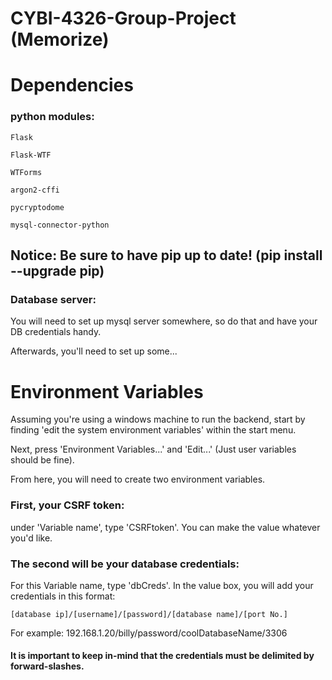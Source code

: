 # CYBI-4326-Group-Project (Memorize)


# Dependencies
### python modules:
    Flask

    Flask-WTF

    WTForms

    argon2-cffi

    pycryptodome

    mysql-connector-python

## Notice: Be sure to have pip up to date! (pip install --upgrade pip)
### Database server:
You will need to set up mysql server somewhere, so do that and have your DB credentials handy.

Afterwards, you'll need to set up some...
# Environment Variables
Assuming you're using a windows machine to run the backend, start by finding 'edit the system environment variables' within the start menu.

Next, press 'Environment Variables...' and 'Edit...' (Just user variables should be fine).

From here, you will need to create two environment variables.

### First, your CSRF token:

  under 'Variable name', type 'CSRFtoken'. You can make the value whatever you'd like.
  
### The second will be your database credentials:

  For this Variable name, type 'dbCreds'. In the value box, you will add your credentials in this format: 
  
    [database ip]/[username]/[password]/[database name]/[port No.]
  
  For example: 192.168.1.20/billy/password/coolDatabaseName/3306
    
  #### It is important to keep in-mind that the credentials must be delimited by forward-slashes.
